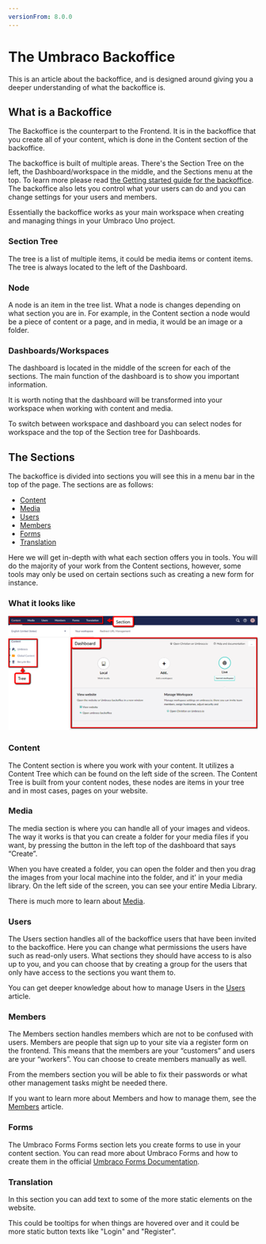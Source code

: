 ```yaml
---
versionFrom: 8.0.0
---
```


# The Umbraco Backoffice

This is an article about the backoffice, and is designed around giving you a deeper understanding of what the backoffice is.

## What is a Backoffice

The Backoffice is the counterpart to the Frontend. It is in the backoffice that you create all of your content, which is done in the Content section of the backoffice.

The backoffice is built of multiple areas. There's the Section Tree on the left, the Dashboard/workspace in the middle, and the Sections menu at the top. To learn more please read [the Getting started guide for the backoffice](../../../Getting-Started/Backoffice/index.md). The backoffice also lets you control what your users can do and you can change settings for your users and members.

Essentially the backoffice works as your main workspace when creating and managing things in your Umbraco Uno project.

### Section Tree

The tree is a list of multiple items, it could be media items or content items. The tree is always located to the left of the Dashboard.

### Node

A node is an item in the tree list. What a node is changes depending on what section you are in. For example, in the Content section a node would be a piece of content or a page, and in media, it would be an image or a folder.

### Dashboards/Workspaces

The dashboard is located in the middle of the screen for each of the sections. The main function of the dashboard is to show you important information.

It is worth noting that the dashboard will be transformed into your workspace when working with content and media.

To switch between workspace and dashboard you can select nodes for workspace and the top of the Section tree for Dashboards.

## The Sections

The backoffice is divided into sections you will see this in a menu bar in the top of the page. The sections are as follows:

- [Content](#content)
- [Media](#media)
- [Users](#users)
- [Members](#members)
- [Forms](#forms)
- [Translation](#translation)

Here we will get in-depth with what each section offers you in tools.
You will do the majority of your work from the Content sections, however, some tools may only be used on certain sections such as creating a new form for instance.

### What it looks like

![Image of the Backoffice](images/Backoffice-All.png)

### Content

The Content section is where you work with your content. It utilizes a Content Tree which can be found on the left side of the screen. The Content Tree is built from your content nodes, these nodes are items in your tree and in most cases, pages on your website.

### Media

The media section is where you can handle all of your images and videos. The way it works is that you can create a folder for your media files if you want, by pressing the button in the left top of the dashboard that says “Create”.

When you have created a folder, you can open the folder and then you drag the images from your local machine into the folder, and it' in your media library. On the left side of the screen, you can see your entire Media Library.

There is much more to learn about [Media](../../Creating-Content/Manage-Media-library).

### Users

The Users section handles all of the backoffice users that have been invited to the backoffice. Here you can change what permissions the users have such as read-only users.
What sections they should have access to is also up to you, and you can choose that by creating a group for the users that only have access to the sections you want them to.

You can get deeper knowledge about how to manage Users in the [Users](../../Manage-users) article.

### Members

The Members section handles members which are not to be confused with users. Members are people that sign up to your site via a register form on the frontend. This means that the members are your “customers” and users are your “workers”. You can choose to create members manually as well. 

From the members section you will be able to fix their passwords or what other management tasks might be needed there.

If you want to learn more about Members and how to manage them, see the [Members](../../Manage-users) article.

### Forms

The Umbraco Forms Forms section lets you create forms to use in your content section. You can read more about Umbraco Forms and how to create them in the official [Umbraco Forms Documentation](../../../Add-ons/UmbracoForms).

### Translation

In this section you can add text to some of the more static elements on the website.

This could be tooltips for when things are hovered over and it could be more static button texts like "Login" and "Register".
